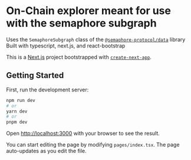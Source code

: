 # On-Chain explorer meant for use with the semaphore subgraph

Uses the `SemaphoreSubgraph` class of the [`@semaphore-protocol/data`](https://github.com/semaphore-protocol/semaphore/tree/main/packages/data) library
Built with typescript, next.js, and react-bootstrap


This is a [Next.js](https://nextjs.org/) project bootstrapped with [`create-next-app`](https://github.com/vercel/next.js/tree/canary/packages/create-next-app).

## Getting Started

First, run the development server:

```bash
npm run dev
# or
yarn dev
# or
pnpm dev
```

Open [http://localhost:3000](http://localhost:3000) with your browser to see the result.

You can start editing the page by modifying `pages/index.tsx`. The page auto-updates as you edit the file.

